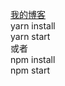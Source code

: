 [我的博客](http://zhuzichu.com)<br>
yarn install<br>
yarn start<br>
或者<br>
npm install<br>
npm start<br>